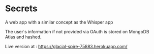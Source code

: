 # Secrets
A web app with a similar concept as the Whisper app

The user's information if not provided via OAuth is stored on MongoDB Atlas and hashed.

Live version at : https://glacial-spire-75883.herokuapp.com/
